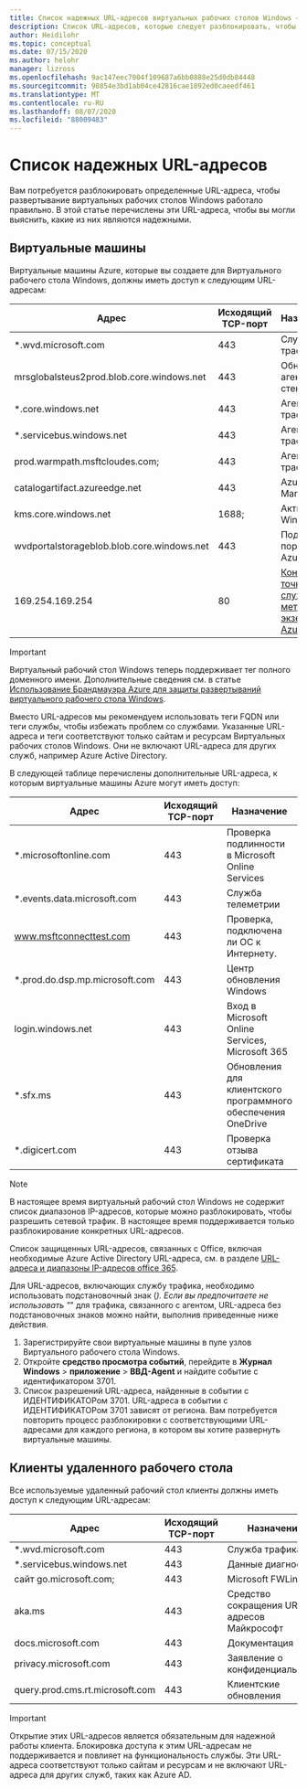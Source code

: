 ```yaml
---
title: Список надежных URL-адресов виртуальных рабочих столов Windows — Azure
description: Список URL-адресов, которые следует разблокировать, чтобы убедиться, что развертывание виртуальных рабочих столов Windows работает правильно.
author: Heidilohr
ms.topic: conceptual
ms.date: 07/15/2020
ms.author: helohr
manager: lizross
ms.openlocfilehash: 9ac147eec7004f109687a6bb0888e25d0db84448
ms.sourcegitcommit: 98854e3bd1ab04ce42816cae1892ed0caeedf461
ms.translationtype: MT
ms.contentlocale: ru-RU
ms.lasthandoff: 08/07/2020
ms.locfileid: "88009483"
---
```

# <a name="safe-url-list"></a>Список надежных URL-адресов

Вам потребуется разблокировать определенные URL-адреса, чтобы развертывание виртуальных рабочих столов Windows работало правильно. В этой статье перечислены эти URL-адреса, чтобы вы могли выяснить, какие из них являются надежными.

## <a name="virtual-machines"></a>Виртуальные машины

Виртуальные машины Azure, которые вы создаете для Виртуального рабочего стола Windows, должны иметь доступ к следующим URL-адресам:

|Адрес|Исходящий TCP-порт|Назначение|Тег службы|
|---|---|---|---|
|*.wvd.microsoft.com|443|Служба трафика|WindowsVirtualDesktop|
|mrsglobalsteus2prod.blob.core.windows.net|443|Обновления агента и стека SxS|AzureCloud;|
|*.core.windows.net|443|Агент трафика|AzureCloud;|
|*.servicebus.windows.net|443|Агент трафика|AzureCloud;|
|prod.warmpath.msftcloudes.com;|443|Агент трафика|AzureCloud;|
|catalogartifact.azureedge.net|443|Azure Marketplace|AzureCloud;|
|kms.core.windows.net|1688;|Активация Windows|Интернет|
|wvdportalstorageblob.blob.core.windows.net|443|Поддержка портала Azure|AzureCloud;|
| 169.254.169.254 | 80 | [Конечная точка службы метаданных экземпляра Azure](../virtual-machines/windows/instance-metadata-service.md) | Н/Д |

>[!IMPORTANT]
>Виртуальный рабочий стол Windows теперь поддерживает тег полного доменного имени. Дополнительные сведения см. в статье [Использование Брандмауэра Azure для защиты развертываний виртуального рабочего стола Windows](../firewall/protect-windows-virtual-desktop.md).
>
>Вместо URL-адресов мы рекомендуем использовать теги FQDN или теги службы, чтобы избежать проблем со службами. Указанные URL-адреса и теги соответствуют только сайтам и ресурсам Виртуальных рабочих столов Windows. Они не включают URL-адреса для других служб, например Azure Active Directory.

В следующей таблице перечислены дополнительные URL-адреса, к которым виртуальные машины Azure могут иметь доступ:

|Адрес|Исходящий TCP-порт|Назначение|Тег службы|
|---|---|---|---|
|*.microsoftonline.com|443|Проверка подлинности в Microsoft Online Services|None|
|*.events.data.microsoft.com|443|Служба телеметрии|None|
|www.msftconnecttest.com|443|Проверка, подключена ли ОС к Интернету.|None|
|*.prod.do.dsp.mp.microsoft.com|443|Центр обновления Windows|None|
|login.windows.net|443|Вход в Microsoft Online Services, Microsoft 365|None|
|*.sfx.ms|443|Обновления для клиентского программного обеспечения OneDrive|None|
|*.digicert.com|443|Проверка отзыва сертификата|None|

>[!NOTE]
>В настоящее время виртуальный рабочий стол Windows не содержит список диапазонов IP-адресов, которые можно разблокировать, чтобы разрешить сетевой трафик. В настоящее время поддерживается только разблокирование конкретных URL-адресов.
>
>Список защищенных URL-адресов, связанных с Office, включая необходимые Azure Active Directory URL-адреса, см. в разделе [URL-адреса и диапазоны IP-адресов office 365](/office365/enterprise/urls-and-ip-address-ranges).
>
>Для URL-адресов, включающих службу трафика, необходимо использовать подстановочный знак (*). Если вы предпочитаете не использовать "*" для трафика, связанного с агентом, URL-адреса без подстановочных знаков можно найти, выполнив приведенные ниже действия.
>
>1. Зарегистрируйте свои виртуальные машины в пуле узлов Виртуального рабочего стола Windows.
>2. Откройте **средство просмотра событий**, перейдите в **Журнал Windows**  >  **приложение**  >  **ВВД-Agent** и найдите событие с идентификатором 3701.
>3. Список разрешений URL-адреса, найденные в событии с ИДЕНТИФИКАТОРом 3701. URL-адреса в событии с ИДЕНТИФИКАТОРом 3701 зависят от региона. Вам потребуется повторить процесс разблокировки с соответствующими URL-адресами для каждого региона, в котором вы хотите развернуть виртуальные машины.

## <a name="remote-desktop-clients"></a>Клиенты удаленного рабочего стола

Все используемые удаленный рабочий стол клиенты должны иметь доступ к следующим URL-адресам:

|Адрес|Исходящий TCP-порт|Назначение|Клиент(ы)|
|---|---|---|---|
|*.wvd.microsoft.com|443|Служба трафика|All|
|*.servicebus.windows.net|443|Данные диагностики|All|
|сайт go.microsoft.com;|443|Microsoft FWLinks|All|
|aka.ms|443|Средство сокращения URL-адресов Майкрософт|All|
|docs.microsoft.com|443|Документация|All|
|privacy.microsoft.com|443|Заявление о конфиденциальности|All|
|query.prod.cms.rt.microsoft.com|443|Клиентские обновления|Классические приложения|

>[!IMPORTANT]
>Открытие этих URL-адресов является обязательным для надежной работы клиента. Блокировка доступа к этим URL-адресам не поддерживается и повлияет на функциональность службы. Эти URL-адреса соответствуют только сайтам и ресурсам и не включают URL-адреса для других служб, таких как Azure AD.
